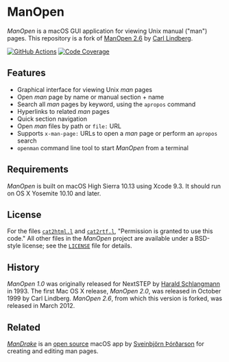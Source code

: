 # ManOpen

_ManOpen_ is a macOS GUI application for viewing Unix manual ("man") pages.
This repository is a fork of [ManOpen 2.6][11] by [Carl Lindberg][12].

[![GitHub Actions][13]][14] [![Code Coverage][15]][16]
 
[11]: http://clindberg.org/projects/ManOpen.html
[12]: mailto:lindberg@clindberg.org
[13]: https://github.com/donmccaughey/ManOpen/actions/workflows/tests.yml/badge.svg
[14]: https://github.com/donmccaughey/ManOpen/actions/workflows/tests.yml
[15]: https://codecov.io/gh/donmccaughey/ManOpen/branch/master/graph/badge.svg
[16]: https://codecov.io/gh/donmccaughey/ManOpen

## Features

- Graphical interface for viewing Unix _man_ pages
- Open _man_ page by name or manual section + name
- Search all _man_ pages by keyword, using the `apropos` command
- Hyperlinks to related _man_ pages
- Quick section navigation
- Open _man_ files by path or `file:` URL
- Supports `x-man-page:` URLs to open a _man_ page or perform an `apropos` search
- `openman` command line tool to start _ManOpen_ from a terminal

## Requirements

_ManOpen_ is built on macOS High Sierra 10.13 using Xcode 9.3.  It should run on
OS X Yosemite 10.10 and later.

## License

For the files [`cat2html.l`][41] and [`cat2rtf.l`][42], "Permission is granted to
use this code."  All other files in the _ManOpen_ project are available under a
BSD-style license; see the [`LICENSE`][43] file for details.

[41]: ./cat2html/cat2html.l
[42]: ./cat2rtf/cat2rtf.l
[43]: ./LICENSE

## History

_ManOpen 1.0_ was originally released for NextSTEP by [Harald Schlangmann][51]
in 1993.  The first Mac OS X release, _ManOpen 2.0_, was released in October
1999 by Carl Lindberg.  _ManOpen 2.6_, from which this version is forked, was
released in March 2012.

[51]: mailto:schlangm@informatik.uni-muenchen.de

## Related

[_ManDrake_][61] is an [open source][62] macOS app by [Sveinbjörn Þórðarson][63]
for creating and editing man pages.

[61]: http://sveinbjorn.org/mandrake
[62]: https://github.com/sveinbjornt/ManDrake
[63]: http://sveinbjorn.org
